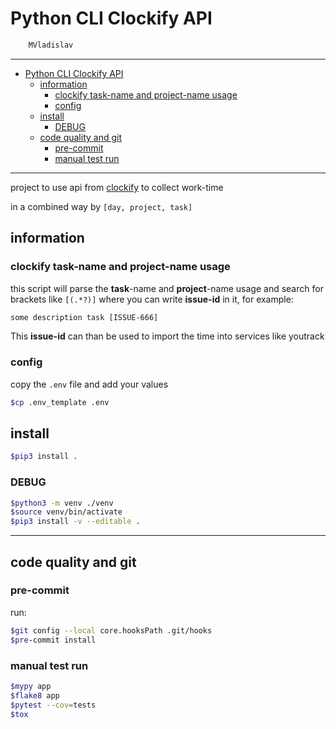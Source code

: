 # Python CLI Clockify API

```sh
    MVladislav
```

---

- [Python CLI Clockify API](#python-cli-clockify-api)
  - [information](#information)
    - [clockify task-name and project-name usage](#clockify-task-name-and-project-name-usage)
    - [config](#config)
  - [install](#install)
    - [DEBUG](#debug)
  - [code quality and git](#code-quality-and-git)
    - [pre-commit](#pre-commit)
    - [manual test run](#manual-test-run)

---

project to use api from [clockify](https://clockify.me/developers-api) to collect work-time

in a combined way by `[day, project, task]`

## information

### clockify task-name and project-name usage

this script will parse the **task**-name and **project**-name usage and search for brackets like `[(.*?)]`
where you can write **issue-id** in it, for example:

```txt
some description task [ISSUE-666]
```

This **issue-id** can than be used to import the time into services like youtrack

### config

copy the `.env` file and add your values

```sh
$cp .env_template .env
```

## install

```sh
$pip3 install .
```

### DEBUG

```sh
$python3 -m venv ./venv
$source venv/bin/activate
$pip3 install -v --editable .
```

---

## code quality and git

### pre-commit

run:

```sh
$git config --local core.hooksPath .git/hooks
$pre-commit install
```

### manual test run

```sh
$mypy app
$flake8 app
$pytest --cov=tests
$tox
```
